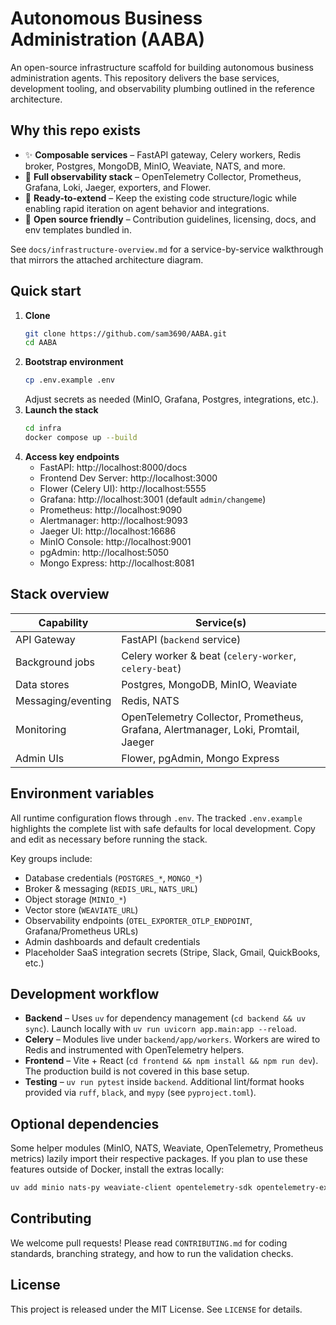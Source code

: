 # Autonomous Business Administration (AABA)

An open-source infrastructure scaffold for building autonomous business administration agents. This repository delivers the base services, development tooling, and observability plumbing outlined in the reference architecture.

## Why this repo exists

- ✨ **Composable services** – FastAPI gateway, Celery workers, Redis broker, Postgres, MongoDB, MinIO, Weaviate, NATS, and more.
- 🔭 **Full observability stack** – OpenTelemetry Collector, Prometheus, Grafana, Loki, Jaeger, exporters, and Flower.
- 🧱 **Ready-to-extend** – Keep the existing code structure/logic while enabling rapid iteration on agent behavior and integrations.
- 👐 **Open source friendly** – Contribution guidelines, licensing, docs, and env templates bundled in.

See `docs/infrastructure-overview.md` for a service-by-service walkthrough that mirrors the attached architecture diagram.

## Quick start

1. **Clone**
	```bash
	git clone https://github.com/sam3690/AABA.git
	cd AABA
	```
2. **Bootstrap environment**
	```bash
	cp .env.example .env
	```
	Adjust secrets as needed (MinIO, Grafana, Postgres, integrations, etc.).
3. **Launch the stack**
	```bash
	cd infra
	docker compose up --build
	```
4. **Access key endpoints**
	- FastAPI: http://localhost:8000/docs
	- Frontend Dev Server: http://localhost:3000
	- Flower (Celery UI): http://localhost:5555
	- Grafana: http://localhost:3001 (default `admin/changeme`)
	- Prometheus: http://localhost:9090
	- Alertmanager: http://localhost:9093
	- Jaeger UI: http://localhost:16686
	- MinIO Console: http://localhost:9001
	- pgAdmin: http://localhost:5050
	- Mongo Express: http://localhost:8081

## Stack overview

| Capability | Service(s) |
| --- | --- |
| API Gateway | FastAPI (`backend` service) |
| Background jobs | Celery worker & beat (`celery-worker`, `celery-beat`) |
| Data stores | Postgres, MongoDB, MinIO, Weaviate |
| Messaging/eventing | Redis, NATS |
| Monitoring | OpenTelemetry Collector, Prometheus, Grafana, Alertmanager, Loki, Promtail, Jaeger |
| Admin UIs | Flower, pgAdmin, Mongo Express |

## Environment variables

All runtime configuration flows through `.env`. The tracked `.env.example` highlights the complete list with safe defaults for local development. Copy and edit as necessary before running the stack.

Key groups include:

- Database credentials (`POSTGRES_*`, `MONGO_*`)
- Broker & messaging (`REDIS_URL`, `NATS_URL`)
- Object storage (`MINIO_*`)
- Vector store (`WEAVIATE_URL`)
- Observability endpoints (`OTEL_EXPORTER_OTLP_ENDPOINT`, Grafana/Prometheus URLs)
- Admin dashboards and default credentials
- Placeholder SaaS integration secrets (Stripe, Slack, Gmail, QuickBooks, etc.)

## Development workflow

- **Backend** – Uses `uv` for dependency management (`cd backend && uv sync`). Launch locally with `uv run uvicorn app.main:app --reload`.
- **Celery** – Modules live under `backend/app/workers`. Workers are wired to Redis and instrumented with OpenTelemetry helpers.
- **Frontend** – Vite + React (`cd frontend && npm install && npm run dev`). The production build is not covered in this base setup.
- **Testing** – `uv run pytest` inside `backend`. Additional lint/format hooks provided via `ruff`, `black`, and `mypy` (see `pyproject.toml`).

## Optional dependencies

Some helper modules (MinIO, NATS, Weaviate, OpenTelemetry, Prometheus metrics) lazily import their respective packages. If you plan to use these features outside of Docker, install the extras locally:

```bash
uv add minio nats-py weaviate-client opentelemetry-sdk opentelemetry-exporter-otlp prometheus-client
```

## Contributing

We welcome pull requests! Please read `CONTRIBUTING.md` for coding standards, branching strategy, and how to run the validation checks.

## License

This project is released under the MIT License. See `LICENSE` for details.